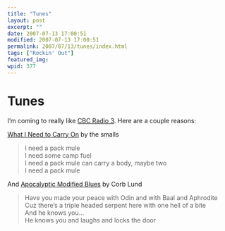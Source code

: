 ```yaml
---
title: "Tunes"
layout: post
excerpt: ""
date: 2007-07-13 17:00:51
modified: 2007-07-13 17:00:51
permalink: 2007/07/13/tunes/index.html
tags: ["Rockin' Out"]
featured_img: 
wpid: 377
---
```


# Tunes

I’m coming to really like [CBC Radio 3](http://radio3.cbc.ca/). Here are a couple reasons:

[What I Need to Carry On](http://radio3.cbc.ca/play/band/The-Smalls/What-I-Need-To-Carry-On/) by the smalls

> I need a pack mule  
> I need some camp fuel  
> I need a pack mule can carry a body, maybe two  
> I need a pack mule

And [Apocalyptic Modified Blues](http://radio3.cbc.ca/play/band/Corb-Lund-Band/Apocaplyptic-Modified-Blues/) by Corb Lund

> Have you made your peace with Odin and with Baal and Aphrodite  
> Cuz there’s a triple headed serpent here with one hell of a bite  
> And he knows you…  
> He knows you and laughs and locks the door